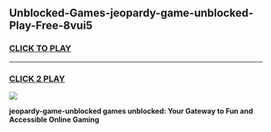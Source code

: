 
## Unblocked-Games-jeopardy-game-unblocked-Play-Free-8vui5
<h3>
<a href="https://premium76.site?title=jeopardy-game-unblocked&ref=18A">CLICK TO PLAY</a></h3>
<hr>

<h3>
<a href="https://premium76.site?title=jeopardy-game-unblocked&ref=18A">CLICK 2 PLAY</a>
  
</h3>

<a href="https://premium76.site?title=jeopardy-game-unblocked&ref=18A"><img src="https://clearcache.store/games.png"></a>


**jeopardy-game-unblocked games unblocked: Your Gateway to Fun and Accessible Online Gaming**
